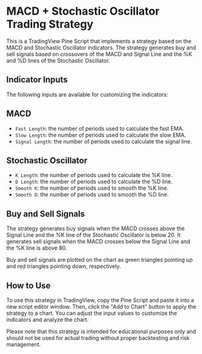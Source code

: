 # MACD + Stochastic Oscillator Trading Strategy
This is a TradingView Pine Script that implements a strategy based on the MACD and Stochastic Oscillator indicators. The strategy generates buy and sell signals based on crossovers of the MACD and Signal Line and the %K and %D lines of the Stochastic Oscillator.

## Indicator Inputs
The following inputs are available for customizing the indicators:

## MACD
- `Fast Length`: the number of periods used to calculate the fast EMA.
- `Slow Length`: the number of periods used to calculate the slow EMA.
- `Signal Length`: the number of periods used to calculate the signal line.
## Stochastic Oscillator
- `K Length`: the number of periods used to calculate the %K line.
- `D Length`: the number of periods used to calculate the %D line.
- `Smooth K`: the number of periods used to smooth the %K line.
- `Smooth D`: the number of periods used to smooth the %D line.
## Buy and Sell Signals
The strategy generates buy signals when the MACD crosses above the Signal Line and the %K line of the Stochastic Oscillator is below 20. It generates sell signals when the MACD crosses below the Signal Line and the %K line is above 80.

Buy and sell signals are plotted on the chart as green triangles pointing up and red triangles pointing down, respectively.

## How to Use
To use this strategy in TradingView, copy the Pine Script and paste it into a new script editor window. Then, click the "Add to Chart" button to apply the strategy to a chart. You can adjust the input values to customize the indicators and analyze the chart.

Please note that this strategy is intended for educational purposes only and should not be used for actual trading without proper backtesting and risk management.